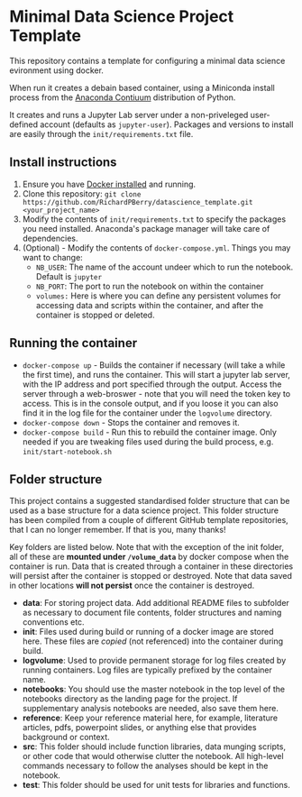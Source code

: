# Minimal Data Science Project Template

This repository contains a template for configuring a minimal data science evironment using docker.

When run it creates a debain based container, using a Miniconda install process from the [Anaconda Contiuum](https://www.anaconda.com/) distribution of Python.

It creates and runs a Jupyter Lab server under a non-priveleged user-defined account (defaults as `jupyter-user`). Packages and versions to install are easily through the `init/requirements.txt` file.

## Install instructions

1. Ensure you have [Docker installed](https://www.docker.com/products/docker-desktop) and running.
2. Clone this repository: `git clone https://github.com/RichardPBerry/datascience_template.git <your_project_name>`
3. Modify the contents of `init/requirements.txt` to specify the packages you need installed. Anaconda's package manager will take care of dependencies.
4. (Optional) - Modify the contents of `docker-compose.yml`. Things you may want to change:
    - `NB_USER`: The name of the account undeer which to run the notebook. Default is `jupyter`
    - `NB_PORT`: The port to run the notebook on within the container
    - `volumes:` Here is where you can define any persistent volumes for accessing data and scripts within the container, and after the container is stopped or deleted.

## Running the container
- `docker-compose up` - Builds the container if necessary (will take a while the first time), and runs the container. This will start a jupyter lab server, with the IP address and port specified through the output. Access the server through a web-broswer - note that you will need the token key to access. This is in the console output, and if you loose it you can also find it in the log file for the container under the `logvolume` directory.
- `docker-compose down` - Stops the container and removes it.
- `docker-compose build` - Run this to rebuild the container image. Only needed if you are tweaking files used during the build process, e.g. `init/start-notebook.sh`

## Folder structure
This project contains a suggested standardised folder structure that can be used as a base structure for a data science project. This folder structure has been compiled from a couple of different GitHub template repositories, that I can no longer remember. If that is you, many thanks!

Key folders are listed below. Note that with the exception of the init folder, all of these are **mounted under `/volume_data`** by docker compose when the container is run. Data that is created through a container in these directories will persist after the container is stopped or destroyed. Note that data saved in other locations **will not persist** once the container is destroyed.

- **data**: For storing project data. Add additional README files to subfolder as necessary to document file contents, folder structures and naming conventions etc.
- **init**: Files used during build or running of a docker image are stored here. These files are *copied* (not referenced) into the container during build.
- **logvolume**: Used to provide permanent storage for log files created by running containers. Log files are typically prefixed by the container name.
- **notebooks**: You should use the master notebook in the top level of the notebooks directory as the landing page for the project. If supplementary analysis notebooks are needed, also save them here.
- **reference**: Keep your reference material here, for example, literature articles, pdfs, powerpoint slides, or anything else that provides background or context.
- **src**: This folder should include function libraries, data munging scripts, or other code that would otherwise clutter the notebook. All high-level commands necessary to follow the analyses should be kept in the notebook.
- **test**: This folder should be used for unit tests for libraries and functions.